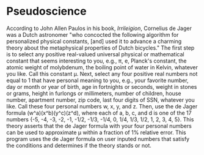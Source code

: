 # Pseudoscience
According to John Allen Paulos in his book, _Irrileigion_, Cornelius de Jager was a Dutch astronomer "who concocted the following algorithm for personalized physical constants, [and] used it to advance a charming theory about the metaphysical properties of Dutch bicycles."
The first step is to select any positive real-valued universal physical or mathematical constant that seems interesting to you, e.g., π, e, Planck's constant, the atomic weight of molybdenum, the boiling point of water in Kelvin, whatever you like. Call this constant μ.
Next, select any four positive real numbers not equal to 1 that have personal meaning to you, e.g., your favorite number, day or month or year of birth, age in fortnights or seconds, weight in stones or grams, height in furlongs or millimeters, number of children, house number, apartment number, zip code, last four digits of SSN, whatever you like. Call these four personal numbers w, x, y, and z.
Then, use the de Jager formula (w^a)(x^b)(y^c)(z^d), where each of a, b, c, and d is one of the 17 numbers {-5, -4, -3, -2, -1, -1/2, -1/3, -1/4, 0, 1/4, 1/3, 1/2, 1, 2, 3, 4, 5}.
This theory asserts that the de Jager formula with your four personal numbers can be used to approximate μ within a fraction of 1% relative error.
This program uses the de Jager formula on user inputed numbers that satisfy the conditions and determines if the theory stands or not.
